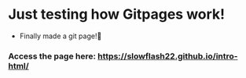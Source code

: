 # Just testing how Gitpages work!
- Finally made a git page!👀
### Access the page here:  https://slowflash22.github.io/intro-html/
